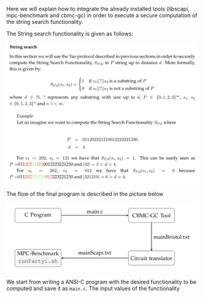 Here we will explain how to integrate the already installed tools (libscapi, mpc-benchmark and cbmc-gc) in order to execute a secure computation of the string search functionality. 

The String search functionality is given as follows:

![SSfunctionality](SSfunctionality.png)

The flow of the final program is described in the picture below

![workFlow](workFlow.png)

We start from writing a ANSI-C program with the desired functionality to be computed and save it as `main.c`. The input values of the functionality
